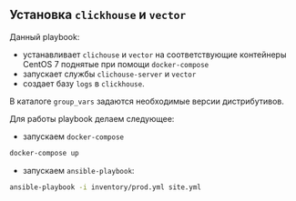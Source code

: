 ## Установка `clickhouse` и `vector`

Данный playbook:
- устанавливает `clichouse` и `vector` на соответствующие контейнеры CentOS 7 поднятые при помощи `docker-compose`
- запускает службы `clichouse-server` и `vector`
- создает базу `logs` в `clickhouse`. 

В каталоге `group_vars` задаются необходимые версии дистрибутивов.

Для работы playbook делаем следующее:
 - запускаем `docker-compose`
```bash
docker-compose up
```
 - запускаем `ansible-playbook`:
```bash
ansible-playbook -i inventory/prod.yml site.yml
```
